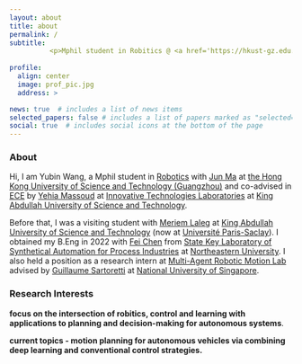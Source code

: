 ```yaml
---
layout: about
title: about
permalink: /
subtitle: 
          <p>Mphil student in Robitics @ <a href='https://hkust-gz.edu.cn/'>HKUST(GZ)</a> and co-advised in ECE @ <a href='https://www.kaust.edu.sa/en'>KAUST</a> </p> 
  
profile: 
  align: center
  image: prof_pic.jpg
  address: >  

news: true  # includes a list of news items
selected_papers: false # includes a list of papers marked as "selected={true}"
social: true  # includes social icons at the bottom of the page
---
```

### About

Hi, I am Yubin Wang, a Mphil student in [Robotics][roas] with [Jun Ma][jun] at [the Hong Kong University of Science and Technology (Guangzhou)][hkust(gz)] and co-advised in [ECE][ece] by [Yehia Massoud][yehia] at [Innovative Technologies Laboratories][itl] at [King Abdullah University of Science and Technology][kaust]. 

Before that, I was a visiting student with [Meriem Laleg][meriem] at [King Abdullah University of Science and Technology][kaust] (now at [Université Paris-Saclay][paris-scalay]). I obtained my B.Eng  in 2022 with [Fei Chen][fei] from [State Key Laboratory of Synthetical Automation for Process Industries][saps] at [Northeastern University][neu]. I also held a position as a research intern at [Multi-Agent Robotic Motion Lab][marmot] advised by [Guillaume Sartoretti][gui] at [National University of Singapore][nus].

### Research Interests

**focus on the intersection of robitics, control and learning with applications to planning and decision-making for autonomous systems**.

**current topics -  motion planning for autonomous vehicles via combining deep learning and  conventional control strategies.**

[neu]: https://www.neu.edu.cn
[fei]: https://ancl.com.cn/
[saps]: http://www.sapi.neu.edu.cn/
[traffic]: https://marmotlab.org/projects/urban_traffic.html
[mapf]: http://mapf.info
[hkust(gz)]: https://hkust-gz.edu.cn/
[junma]: https://junma-ust.github.io/
[roas]: https://hkust-gz.edu.cn/academics/four-hubs/systems-hub/robotics-and-autonomous-systems
[ece]: https://cemse.kaust.edu.sa/ece
[yehia]: https://yehiamassoud.com/
[itl]: https://cemse.kaust.edu.sa/itl
[meriem]: https://cemse.kaust.edu.sa/emang/people/person/taous-meriem-laleg-kirati
[kaust]: https://www.kaust.edu.sa/en
[gui]: https://marmotlab.org/bio.html
[marmot]: https://www.marmotlab.org
[nus]: https://www.nus.edu.sg
[paris-scalay]: https://www.universite-paris-saclay.fr
[jun]: https://facultyprofiles.hkust-gz.edu.cn/faculty-personal-page/MA-Jun/eejma
